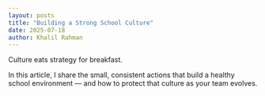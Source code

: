 ```yaml
---
layout: posts
title: "Building a Strong School Culture"
date: 2025-07-18
author: Khalil Rahman
---
```


Culture eats strategy for breakfast.

In this article, I share the small, consistent actions that build a healthy school environment — and how to protect that culture as your team evolves.
